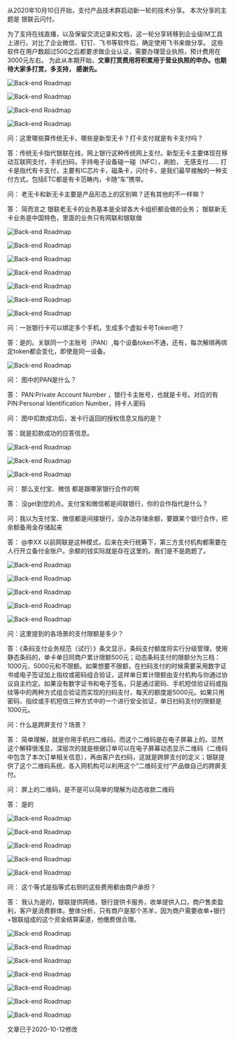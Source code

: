 从2020年10月10日开始，支付产品技术群启动新一轮的技术分享。 本次分享的主题是 银联云闪付。 

为了支持在线直播，以及保留交流记录和文档，这一轮分享转移到企业级IM工具上进行。对比了企业微信、钉钉、飞书等软件后，确定使用飞书来做分享。 这些软件在用户数超过500之后都要求做企业认证，需要办理营业执照，预计费用在3000元左右。 为此从本期开始，**文章打赏费用将积累用于营业执照的申办。也期待大家多打赏，多支持， 感谢先。** 

![Back-end Roadmap](../../img/unionpay/ia_100000627.jpg)

![Back-end Roadmap](../../img/unionpay/ia_100000626.jpg)

![Back-end Roadmap](../../img/unionpay/ia_100000628.jpg)

![Back-end Roadmap](../../img/unionpay/ia_100000629.jpg)

问：这里哪些算传统无卡，哪些是新型无卡？打卡支付就是有卡支付吗？

答：传统无卡指代银联在线，网上银行这种传统网上支付。新型无卡主要体现在移动互联网支付，手机扫码，手持电子设备碰一碰（NFC），刷脸， 无感支付…… 打卡是指代有卡支付，主要有IC芯片卡，磁条卡，闪付卡，是我们最早接触的一种支付方式，包括ETC都是有卡范畴内，卡随“车”携带。

问： 老无卡和新无卡主要是产品形态上的区别嘛？还有其他的不一样嘛？

答： 简而言之 银联老无卡的业务基本是全球各大卡组织都会做的业务； 银联新无卡业务是中国特色，里面的业务只有网联和银联做

![Back-end Roadmap](../../img/unionpay/ia_100000630.jpg)

![Back-end Roadmap](../../img/unionpay/ia_100000631.jpg)

![Back-end Roadmap](../../img/unionpay/ia_100000632.jpg)

![Back-end Roadmap](../../img/unionpay/ia_100000633.jpg)

![Back-end Roadmap](../../img/unionpay/ia_100000634.jpg)

![Back-end Roadmap](../../img/unionpay/ia_100000635.jpg)

![Back-end Roadmap](../../img/unionpay/ia_100000636.jpg)

问：一张银行卡可以绑定多个手机，生成多个虚拟卡号Token吧？

答：是的。关联同一个主账号（PAN）,每个设备token不通，还有，每次解绑再绑定token都会变化，即使是同一设备。

![Back-end Roadmap](../../img/unionpay/ia_100000637.jpg)

问： 图中的PAN是什么？

答： PAN:Private Account Number ，银行卡主账号，也就是卡号。对应的有PIN:Personal Identification Number，持卡人密码

问： 图中扣款成功后，发卡行返回的授权信息又指的是？

答：就是扣款成功的应答信息。

![Back-end Roadmap](../../img/unionpay/ia_100000638.jpg)

![Back-end Roadmap](../../img/unionpay/ia_100000639.jpg)

![Back-end Roadmap](../../img/unionpay/ia_100000640.jpg)

问： 那么支付宝、微信 都是跟哪家银行合作的啊

答： 没get到您的点。支付宝和微信都是间联银行，你的合作指代是什么？

问：我以为支付宝、微信都是间接银行，没办法存储余额，要跟某个银行合作，把余额备用金存储起来

答： @李XX 以前网联是这种模式，后来在央行统筹下，第三方支付机构都需要在人行开立备付金账户。余额的钱实际就是存在这里的。我们是不是跑题了。

![Back-end Roadmap](../../img/unionpay/ia_100000642.jpg)

![Back-end Roadmap](../../img/unionpay/ia_100000641.jpg)

![Back-end Roadmap](../../img/unionpay/ia_100000643.jpg)

![Back-end Roadmap](../../img/unionpay/ia_100000644.jpg)

![Back-end Roadmap](../../img/unionpay/ia_100000645.jpg)


问：这里提到的各场景的支付限额是多少？

答：《条码支付业务规范（试行）》条文显示，条码支付额度将实行分级管理，使用静态条码的，单卡单日同商户累计限额500元；动态条码支付的限额分为三档：1000元、5000元和不限额。如果想要不限额，在扫码支付的时候需要采用数字证书或电子签证加上指纹或密码组合验证，这样单日累计限额由支付机构与你通过协议自主约定。如果没有数字证书和电子签名，只是通过密码、手机短信验证码或指纹等中的两种方式组合验证而实现的扫码支付，每天的额度是5000元。如果只用密码、指纹或手机短信三种方式中的一个进行安全验证，单日扫码支付的限额是1000元。

问：什么是跨屏支付？场景？

答： 简单理解，就是你用手机扫二维码，而这个二维码是在电子屏幕上的。显然这个解释很浅显，深层次的就是根据订单可以在电子屏幕动态显示二维码（二维码中包含了本次订单相关信息），再由客户去扫码，这就是跨屏支付的定义；银联提供了这个二维码系统，各入网机构可以利用这个“二维码支付”产品做自己的跨屏支付。

问： 屏上的二维码，是不是可以简单的理解为动态收款二维码

答： 是的

![Back-end Roadmap](../../img/unionpay/ia_100000646.jpg)

![Back-end Roadmap](../../img/unionpay/ia_100000647.jpg)

![Back-end Roadmap](../../img/unionpay/ia_100000648.jpg)

![Back-end Roadmap](../../img/unionpay/ia_100000650.jpg)

![Back-end Roadmap](../../img/unionpay/ia_100000649.jpg)


问：  这个等式是指等式右侧的这些费用都由商户承担？

答： 我认为是的，银联提供网络，银行提供卡服务，收单提供入口，商户售卖盈利，客户是消费群体。整体分析，只有商户是那个羔羊，因为商户需要收单+银行+银联组成的这个资金结算渠道，他缴费很合理。

![Back-end Roadmap](../../img/unionpay/ia_100000651.jpg)

![Back-end Roadmap](../../img/unionpay/ia_100000652.jpg)

![Back-end Roadmap](../../img/unionpay/ia_100000653.jpg)

![Back-end Roadmap](../../img/unionpay/ia_100000654.jpg)

![Back-end Roadmap](../../img/unionpay/ia_100000655.jpg)

![Back-end Roadmap](../../img/unionpay/ia_100000656.jpg)

![Back-end Roadmap](../../img/unionpay/ia_100000657.jpg)


文章已于2020-10-12修改